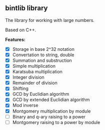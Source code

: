 ## bintlib library 
The library for working with large numbers.

Based on C++.

**Features:**
- [x] Storage in base 2^32 notation
- [x] Convertation to string, double
- [x] Summation and substruction
- [x] Simple multiplication
- [x] Karatsuba multiplication
- [x] Integer division
- [x] Remainder of division 
- [x] Shifting
- [x] GCD by Euclidian algorithm
- [x] GCD by extended Euclidian algorithm
- [x] Mod inverse
- [x] Montgomery multiplication by module
- [ ] Binary and q-ary raising to a power
- [ ] Montgomery raising to a power by module
